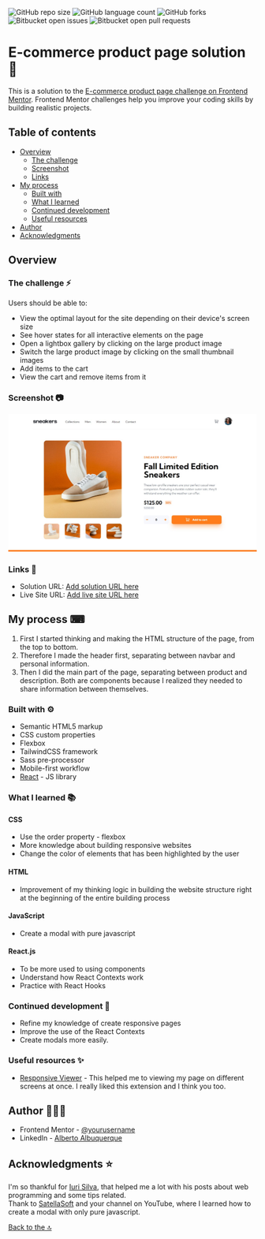 ![GitHub repo size](https://img.shields.io/github/repo-size/allbertuu/sneakers?style=for-the-badge)
![GitHub language count](https://img.shields.io/github/languages/count/allbertuu/sneakers?style=for-the-badge)
![GitHub forks](https://img.shields.io/github/forks/allbertuu/sneakers?style=for-the-badge)
![Bitbucket open issues](https://img.shields.io/bitbucket/issues/allbertuu/sneakers?style=for-the-badge)
![Bitbucket open pull requests](https://img.shields.io/bitbucket/pr-raw/allbertuu/sneakers?style=for-the-badge)

# E-commerce product page solution 📱

This is a solution to the [E-commerce product page challenge on Frontend Mentor](https://www.frontendmentor.io/challenges/ecommerce-product-page-UPsZ9MJp6). Frontend Mentor challenges help you improve your coding skills by building realistic projects.

## Table of contents

- [Overview](#overview)
  - [The challenge](#the-challenge)
  - [Screenshot](#screenshot)
  - [Links](#links)
- [My process](#my-process)
  - [Built with](#built-with)
  - [What I learned](#what-i-learned)
  - [Continued development](#continued-development)
  - [Useful resources](#useful-resources)
- [Author](#author)
- [Acknowledgments](#acknowledgments)

## Overview

### The challenge ⚡

Users should be able to:

- View the optimal layout for the site depending on their device's screen size
- See hover states for all interactive elements on the page
- Open a lightbox gallery by clicking on the large product image
- Switch the large product image by clicking on the small thumbnail images
- Add items to the cart
- View the cart and remove items from it

### Screenshot 📷

![](./screenshot.jpg)

### Links 🚀

- Solution URL: [Add solution URL here](https://your-solution-url.com)
- Live Site URL: [Add live site URL here](https://your-live-site-url.com)

## My process ⌨

1. First I started thinking and making the HTML structure of the page, from the top to bottom.  
2. Therefore I made the header first, separating between navbar and personal information.  
3. Then I did the main part of the page, separating between product and description. Both are components because I realized they needed to share information between themselves.

### Built with ⚙

- Semantic HTML5 markup
- CSS custom properties
- Flexbox
- TailwindCSS framework
- Sass pre-processor
- Mobile-first workflow
- [React](https://reactjs.org/) - JS library

### What I learned 📚

#### CSS
- Use the order property - flexbox  
- More knowledge about building responsive websites
- Change the color of elements that has been highlighted by the user
#### HTML
- Improvement of my thinking logic in building the website structure right at the beginning of the entire building process  
#### JavaScript
- Create a modal with pure javascript
#### React.js
- To be more used to using components
- Understand how React Contexts work
- Practice with React Hooks

### Continued development 🎯

- Refine my knowledge of create responsive pages
- Improve the use of the React Contexts
- Create modals more easily.

### Useful resources ✨

- [Responsive Viewer](https://chrome.google.com/webstore/detail/responsive-viewer/inmopeiepgfljkpkidclfgbgbmfcennb?hl=en) - This helped me to viewing my page on different screens at once. I really liked this extension and I think you too.

## Author 🙎🏻‍♂️

<!-- - Website - [Add your name here](https://www.your-site.com) -->
- Frontend Mentor - [@yourusername](https://www.frontendmentor.io/profile/yourusername)
- LinkedIn - [Alberto Albuquerque](https://www.linkedin.com/in/albertov-albuquerque/)

## Acknowledgments ⭐

I'm so thankful for [Iuri Silva](https://github.com/iuricode), that helped me a lot with his posts about web programming and some tips related.  
Thank to [SatellaSoft](https://www.youtube.com/watch?v=NXdjf6GJSKo&ab_channel=SatellaSoft) and your channel on YouTube, where I learned how to create a modal with only pure javascript. 


[Back to the 🔝](#frontend-mentor---e-commerce-product-page-solution)
